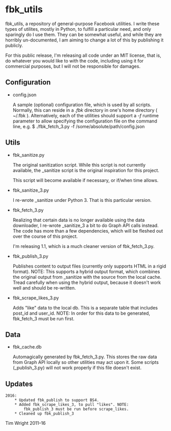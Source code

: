 fbk_utils
=========

fbk_utils, a repository of general-purpose Facebook utilities. I write these 
types of utilites, mostly in Python, to fulfill a particular need, and only 
sparingly do I use them. They can be somewhat useful, and while they are 
horribly un-documented, I am aiming to change a lot of this by publishing it 
publicly.

For this public release, I'm releasing all code under an MIT license, that is,
do whatever you would like to with the code, including using it for commercial 
purposes, but I will not be responsible for damages.

Configuration
-------------

* config.json

	A sample (optional) configuration file, which is used by all scripts. Normally, 
	this can reside in a _.fbk_ directory in one's home directory ( ~/.fbk ). 
	Alternatively, each of the utilities should support a _-f_ runtime parameter 
	to allow specifying the configuration file on the command line, e.g.
		$ ./fbk_fetch_3.py -f /some/absolute/path/config.json

Utils
-----

* fbk_sanitize.py 

	The original sanitization script. While this script is not currently 
	available, the _sanitize script is the original inspiration for this project.

	This script will become available if necessary, or if/when time allows.

* fbk_sanitize_3.py

	I re-wrote _sanitize under Python 3. That is this particular version.

* fbk_fetch_3.py

	Realizing that certain data is no longer available using the data downloader, 
	I re-wrote _sanitize_3 a bit to do Graph API calls instead. The code has more 
	than a few dependencies, which will be fleshed out over the course of this 
	project.


	I'm releasing 1.1, which is a much cleaner version of fbk_fetch_3.py.

* fbk_publish_3.py
	
	Publishes content to output files (currently only supports HTML in a rigid format). 
	NOTE: This supports a hybrid output format, which combines the original output from
	_sanitize with the source from the local cache. Tread carefully when using the 
	hybrid output, because it doesn't work well and should be re-written.

* fbk_scrape_likes_3.py

	Adds "like" data to the local db. This is a separate table that includes post_id and user_id.
	NOTE: In order for this data to be generated, fbk_fetch_3 must be run first.
	

Data
----

* fbk_cache.db
	
	Automagically generated by fbk_fetch_3.py. This stores the raw data from Graph API 
	locally so other utilities may act upon it.	Some scripts (_publish_3.py) will not 
	work properly if this file doesn't exist.


Updates
-------

	2016: 
		* Updated fbk_publish to support BS4. 
		* Added fbk_scrape_likes_3, to pull "likes". NOTE: 
			fbk_publish_3 must be run before scrape_likes.
		* Cleaned up fbk_publish_3

Tim Wright
2011–16

